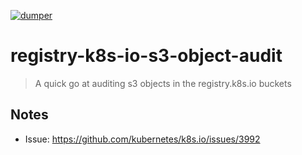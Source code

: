 [![dumper](https://github.com/ii/registry-k8s-io-s3-object-audit/actions/workflows/audit.yml/badge.svg)](https://github.com/ii/registry-k8s-io-s3-object-audit/actions/workflows/audit.yml)

# registry-k8s-io-s3-object-audit

> A quick go at auditing s3 objects in the registry.k8s.io buckets

## Notes

- Issue: https://github.com/kubernetes/k8s.io/issues/3992
